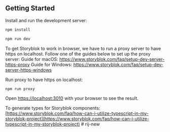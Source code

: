 ## Getting Started

Install and run the development server:

```bash
npm install
```

```bash
npm run dev
```

To get Storyblok to work in browser, we have to run a proxy server to have https on localhost.
Follow one of the guides below to set up the proxy server:
Guide for macOS: https://www.storyblok.com/faq/setup-dev-server-https-proxy
Guide for Windows: https://www.storyblok.com/faq/setup-dev-server-https-windows

Run proxy to have https on localhost:

```bash
npm run proxy
```

Open [https://localhost:3010](https://localhost:3010) with your browser to see the result.

To generate types for Storyblok components: [https://www.storyblok.com/faq/how-can-i-utilize-typescript-in-my-storyblok-project](https://www.storyblok.com/faq/how-can-i-utilize-typescript-in-my-storyblok-project)
#   r i j - n e w  
 